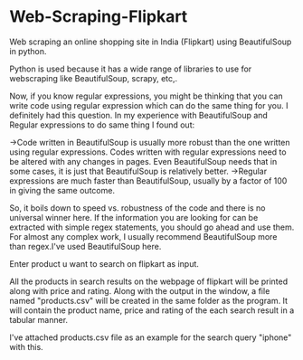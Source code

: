 # Web-Scraping-Flipkart
Web scraping an online shopping site in India (Flipkart) using BeautifulSoup in python. 

Python is used because it has a wide range of libraries to use for webscraping like BeautifulSoup, scrapy, etc,.

Now, if you know regular expressions, you might be thinking that you can write code using regular expression which can do the same thing for you. I definitely had this question. In my experience with BeautifulSoup and Regular expressions to do same thing I found out:

->Code written in BeautifulSoup is usually more robust than the one written using regular expressions. Codes written with regular expressions need to be altered with any changes in pages. Even BeautifulSoup needs that in some cases, it is just that BeautifulSoup is relatively better.
->Regular expressions are much faster than BeautifulSoup, usually by a factor of 100 in giving the same outcome.

So, it boils down to speed vs. robustness of the code and there is no universal winner here. If the information you are looking for can be extracted with simple regex statements, you should go ahead and use them. For almost any complex work, I usually recommend BeautifulSoup more than regex.I've used BeautifulSoup here.

Enter product u want to search on flipkart as input.

All the products in search results on the webpage of flipkart will be printed along with price and rating.
Along with the output in the window, a file named "products.csv" will be created in the same folder as the program. It will contain the product name, price and rating of the each search result in a tabular manner.

I've attached products.csv file as an example for the search query "iphone" with this.

